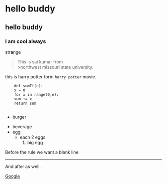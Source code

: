 # hello buddy
## hello buddy
### I am cool always
str**a**nge
>This is sai kumar from <br> >northwest missouri state university.

this is harry potter form ``harry potter`` movie.

```
    def sumIt(n):
    x = 0
    for x in range(0,n):
    sum += x
    return sum
    
```

* burger
- beverage
- egg
    - each 2 eggs
        1. big egg



Before the rule we want a blank line

---

And after as well.        

[Google](https://www.google.com/)
